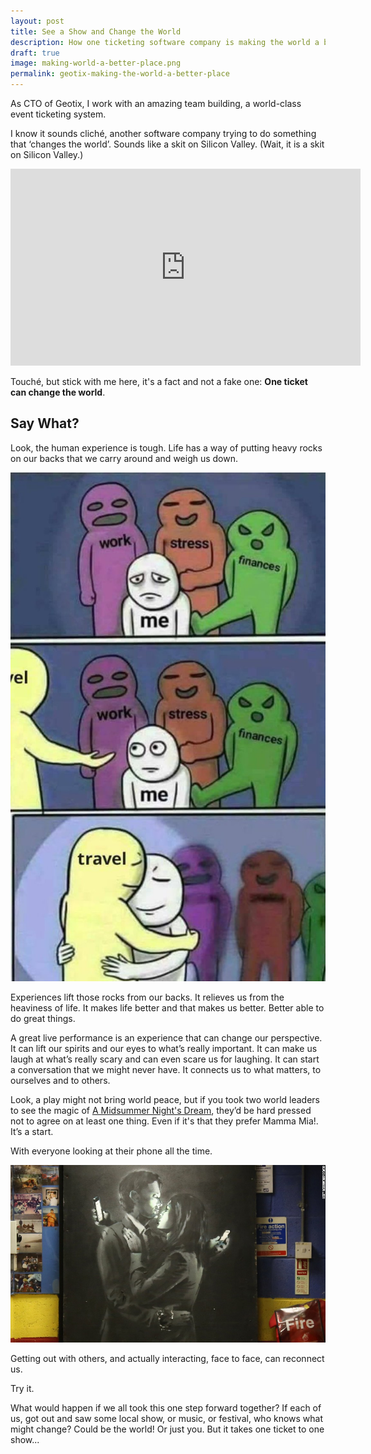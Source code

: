 ```yaml
---
layout: post
title: See a Show and Change the World
description: How one ticketing software company is making the world a better place.
draft: true
image: making-world-a-better-place.png
permalink: geotix-making-the-world-a-better-place
---
```

As CTO of Geotix, I work with an amazing team building, a world-class event ticketing system. 

I know it sounds cliché, another software company trying to do something that ‘changes the world’. 
Sounds like a skit on Silicon Valley. (Wait, it is a skit on Silicon Valley.)

<iframe width="560" height="315" src="https://www.youtube-nocookie.com/embed/Rkj6PhhhzDk?rel=0&amp;start=20" frameborder="0" allow="autoplay; encrypted-media" allowfullscreen></iframe>

Touché, but stick with me here, it's a fact and not a fake one: **One ticket can change the world**. 

## Say What?

Look, the human experience is tough. 
Life has a way of putting heavy rocks on our backs that we carry around and weigh us down.

![travel](../img/travel-as-much-as-you-can.jpg)

Experiences lift those rocks from our backs. It relieves us from the heaviness of life. 
It makes life better and that makes us better. Better able to do great things.

A great live performance is an experience that can change our perspective. 
It can lift our spirits and our eyes to what’s really important. 
It can make us laugh at what’s really scary and can even scare us for laughing. It can start a conversation that we might never have. 
It connects us to what matters, to ourselves and to others.

Look,  a play might not bring world peace, but if you took two world leaders to see the magic of 
[A Midsummer Night's Dream](https://mynorthtickets.com/events/a-midsummer-night-s-dream-540108ec-b783-4d24-a650-e8288299da60), 
they’d be hard pressed not to agree on at least one thing. Even if it's that they prefer Mamma Mia!. It’s a start. 


With everyone looking at their phone all the time.

[![phones](../img/banksy-mobile-lovers.jpg)](http://www.independent.co.uk/arts-entertainment/art/news/banksy-mobile-lovers-sold-owner-of-youth-club-where-artwork-appeared-in-bristol-received-death-9695327.html)

Getting out with others, and actually interacting, face to face, can reconnect us. 

Try it. 

What would happen if we all took this one step forward together? 
If each of us, got out and saw some local show, or music, or festival, who knows what might change? 
Could be the world! Or just you. But it takes one ticket to one show...
